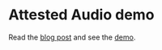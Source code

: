 # Attested Audio demo

Read the [blog post](https://medium.com/@danieldkang/fighting-ai-generated-audio-with-attested-microphones-and-zk-snarks-d6ea0fc296ac) and see the [demo](https://wav.zkpod.ai).